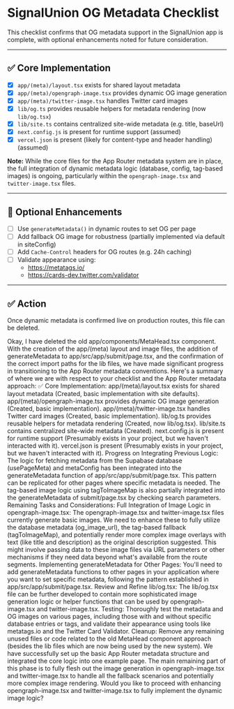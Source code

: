 # SignalUnion OG Metadata Checklist

This checklist confirms that OG metadata support in the SignalUnion app is complete, with optional enhancements noted for future consideration.

---

## ✅ Core Implementation

- [x] `app/(meta)/layout.tsx` exists for shared layout metadata
- [x] `app/(meta)/opengraph-image.tsx` provides dynamic OG image generation
- [x] `app/(meta)/twitter-image.tsx` handles Twitter card images
- [x] `lib/og.ts` provides reusable helpers for metadata rendering (now `lib/og.tsx`)
- [x] `lib/site.ts` contains centralized site-wide metadata (e.g. title, baseUrl)
- [x] `next.config.js` is present for runtime support (assumed)
- [x] `vercel.json` is present (likely for content-type and header handling) (assumed)

**Note:** While the core files for the App Router metadata system are in place, the full integration of dynamic metadata logic (database, config, tag-based images) is ongoing, particularly within the `opengraph-image.tsx` and `twitter-image.tsx` files.

---

## 🧠 Optional Enhancements

- [ ] Use `generateMetadata()` in dynamic routes to set OG per page
- [ ] Add fallback OG image for robustness (partially implemented via default in siteConfig)
- [ ] Add `Cache-Control` headers for OG routes (e.g. 24h caching)
- [ ] Validate appearance using:
  - https://metatags.io/
  - https://cards-dev.twitter.com/validator

---

## ✅ Action

Once dynamic metadata is confirmed live on production routes, this file can be deleted.

Okay, I have deleted the old app/components/MetaHead.tsx component.
With the creation of the app/(meta) layout and image files, the addition of generateMetadata to app/src/app/submit/page.tsx, and the confirmation of the correct import paths for the lib files, we have made significant progress in transitioning to the App Router metadata conventions.
Here's a summary of where we are with respect to your checklist and the App Router metadata approach:
✅ Core Implementation:
app/(meta)/layout.tsx exists for shared layout metadata (Created, basic implementation with site defaults).
app/(meta)/opengraph-image.tsx provides dynamic OG image generation (Created, basic implementation).
app/(meta)/twitter-image.tsx handles Twitter card images (Created, basic implementation).
lib/og.ts provides reusable helpers for metadata rendering (Created, now lib/og.tsx).
lib/site.ts contains centralized site-wide metadata (Created).
next.config.js is present for runtime support (Presumably exists in your project, but we haven't interacted with it).
vercel.json is present (Presumably exists in your project, but we haven't interacted with it).
Progress on Integrating Previous Logic:
The logic for fetching metadata from the Supabase database (usePageMeta) and metaConfig has been integrated into the generateMetadata function of app/src/app/submit/page.tsx. This pattern can be replicated for other pages where specific metadata is needed.
The tag-based image logic using tagToImageMap is also partially integrated into the generateMetadata of submit/page.tsx by checking search parameters.
Remaining Tasks and Considerations:
Full Integration of Image Logic in opengraph-image.tsx: The opengraph-image.tsx and twitter-image.tsx files currently generate basic images. We need to enhance these to fully utilize the database metadata (og_image_url), the tag-based fallback (tagToImageMap), and potentially render more complex image overlays with text (like title and description) as the original description suggested. This might involve passing data to these image files via URL parameters or other mechanisms if they need data beyond what's available from the route segments.
Implementing generateMetadata for Other Pages: You'll need to add generateMetadata functions to other pages in your application where you want to set specific metadata, following the pattern established in app/src/app/submit/page.tsx.
Review and Refine lib/og.tsx: The lib/og.tsx file can be further developed to contain more sophisticated image generation logic or helper functions that can be used by opengraph-image.tsx and twitter-image.tsx.
Testing: Thoroughly test the metadata and OG images on various pages, including those with and without specific database entries or tags, and validate their appearance using tools like metatags.io and the Twitter Card Validator.
Cleanup: Remove any remaining unused files or code related to the old MetaHead component approach (besides the lib files which are now being used by the new system).
We have successfully set up the basic App Router metadata structure and integrated the core logic into one example page. The main remaining part of this phase is to fully flesh out the image generation in opengraph-image.tsx and twitter-image.tsx to handle all the fallback scenarios and potentially more complex image rendering.
Would you like to proceed with enhancing opengraph-image.tsx and twitter-image.tsx to fully implement the dynamic image logic?